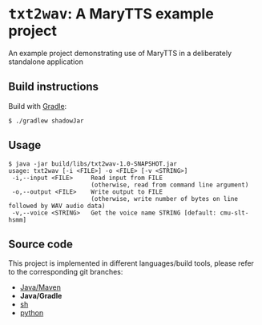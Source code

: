 # <tt>txt2wav</tt>: A MaryTTS example project

An example project demonstrating use of MaryTTS in a deliberately standalone application

## Build instructions

Build with [Gradle](http://gradle.org/):
```
$ ./gradlew shadowJar
```

## Usage

```
$ java -jar build/libs/txt2wav-1.0-SNAPSHOT.jar
usage: txt2wav [-i <FILE>] -o <FILE> [-v <STRING>]
 -i,--input <FILE>     Read input from FILE
                       (otherwise, read from command line argument)
 -o,--output <FILE>    Write output to FILE
                       (otherwise, write number of bytes on line followed by WAV audio data)
 -v,--voice <STRING>   Get the voice name STRING [default: cmu-slt-hsmm]
```

## Source code

This project is implemented in different languages/build tools, please refer to the corresponding git branches:

* [Java/Maven](https://github.com/marytts/marytts-txt2wav/tree/maven)
* **Java/Gradle**
* [sh](https://github.com/marytts/marytts-txt2wav/tree/sh)
* [python](https://github.com/marytts/marytts-txt2wav/tree/python)
